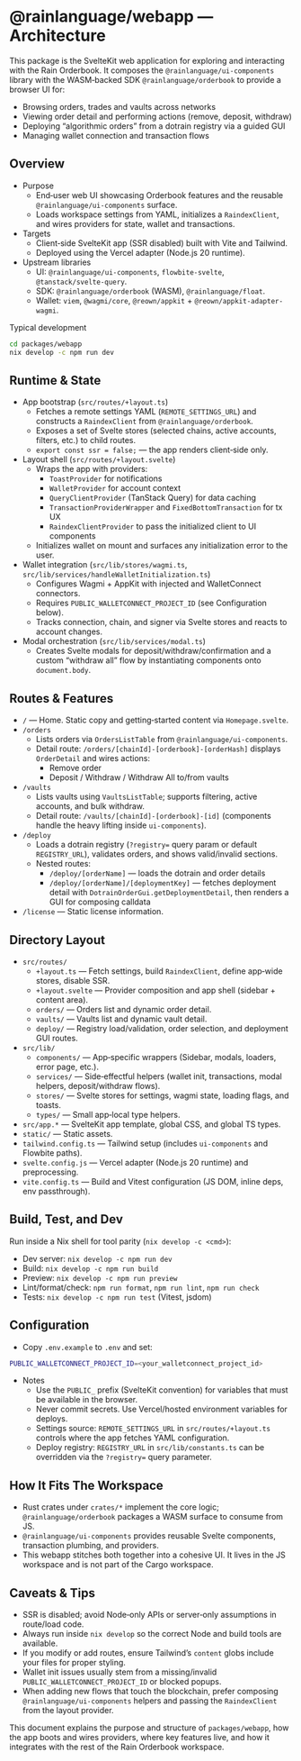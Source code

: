 # @rainlanguage/webapp — Architecture

This package is the SvelteKit web application for exploring and interacting with the Rain Orderbook. It composes the `@rainlanguage/ui-components` library with the WASM‑backed SDK `@rainlanguage/orderbook` to provide a browser UI for:

- Browsing orders, trades and vaults across networks
- Viewing order detail and performing actions (remove, deposit, withdraw)
- Deploying “algorithmic orders” from a dotrain registry via a guided GUI
- Managing wallet connection and transaction flows


## Overview

- Purpose
  - End‑user web UI showcasing Orderbook features and the reusable `@rainlanguage/ui-components` surface.
  - Loads workspace settings from YAML, initializes a `RaindexClient`, and wires providers for state, wallet and transactions.
- Targets
  - Client‑side SvelteKit app (SSR disabled) built with Vite and Tailwind.
  - Deployed using the Vercel adapter (Node.js 20 runtime).
- Upstream libraries
  - UI: `@rainlanguage/ui-components`, `flowbite-svelte`, `@tanstack/svelte-query`.
  - SDK: `@rainlanguage/orderbook` (WASM), `@rainlanguage/float`.
  - Wallet: `viem`, `@wagmi/core`, `@reown/appkit` + `@reown/appkit-adapter-wagmi`.

Typical development

```bash
cd packages/webapp
nix develop -c npm run dev
```


## Runtime & State

- App bootstrap (`src/routes/+layout.ts`)
  - Fetches a remote settings YAML (`REMOTE_SETTINGS_URL`) and constructs a `RaindexClient` from `@rainlanguage/orderbook`.
  - Exposes a set of Svelte stores (selected chains, active accounts, filters, etc.) to child routes.
  - `export const ssr = false;` — the app renders client‑side only.
- Layout shell (`src/routes/+layout.svelte`)
  - Wraps the app with providers:
    - `ToastProvider` for notifications
    - `WalletProvider` for account context
    - `QueryClientProvider` (TanStack Query) for data caching
    - `TransactionProviderWrapper` and `FixedBottomTransaction` for tx UX
    - `RaindexClientProvider` to pass the initialized client to UI components
  - Initializes wallet on mount and surfaces any initialization error to the user.
- Wallet integration (`src/lib/stores/wagmi.ts`, `src/lib/services/handleWalletInitialization.ts`)
  - Configures Wagmi + AppKit with injected and WalletConnect connectors.
  - Requires `PUBLIC_WALLETCONNECT_PROJECT_ID` (see Configuration below).
  - Tracks connection, chain, and signer via Svelte stores and reacts to account changes.
- Modal orchestration (`src/lib/services/modal.ts`)
  - Creates Svelte modals for deposit/withdraw/confirmation and a custom “withdraw all” flow by instantiating components onto `document.body`.


## Routes & Features

- `/` — Home. Static copy and getting‑started content via `Homepage.svelte`.
- `/orders`
  - Lists orders via `OrdersListTable` from `@rainlanguage/ui-components`.
  - Detail route: `/orders/[chainId]-[orderbook]-[orderHash]` displays `OrderDetail` and wires actions:
    - Remove order
    - Deposit / Withdraw / Withdraw All to/from vaults
- `/vaults`
  - Lists vaults using `VaultsListTable`; supports filtering, active accounts, and bulk withdraw.
  - Detail route: `/vaults/[chainId]-[orderbook]-[id]` (components handle the heavy lifting inside `ui-components`).
- `/deploy`
  - Loads a dotrain registry (`?registry=` query param or default `REGISTRY_URL`), validates orders, and shows valid/invalid sections.
  - Nested routes:
    - `/deploy/[orderName]` — loads the dotrain and order details
    - `/deploy/[orderName]/[deploymentKey]` — fetches deployment detail with `DotrainOrderGui.getDeploymentDetail`, then renders a GUI for composing calldata
- `/license` — Static license information.


## Directory Layout

- `src/routes/`
  - `+layout.ts` — Fetch settings, build `RaindexClient`, define app‑wide stores, disable SSR.
  - `+layout.svelte` — Provider composition and app shell (sidebar + content area).
  - `orders/` — Orders list and dynamic order detail.
  - `vaults/` — Vaults list and dynamic vault detail.
  - `deploy/` — Registry load/validation, order selection, and deployment GUI routes.
- `src/lib/`
  - `components/` — App‑specific wrappers (Sidebar, modals, loaders, error page, etc.).
  - `services/` — Side‑effectful helpers (wallet init, transactions, modal helpers, deposit/withdraw flows).
  - `stores/` — Svelte stores for settings, wagmi state, loading flags, and toasts.
  - `types/` — Small app‑local type helpers.
- `src/app.*` — SvelteKit app template, global CSS, and global TS types.
- `static/` — Static assets.
- `tailwind.config.ts` — Tailwind setup (includes `ui-components` and Flowbite paths).
- `svelte.config.js` — Vercel adapter (Node.js 20 runtime) and preprocessing.
- `vite.config.ts` — Build and Vitest configuration (JS DOM, inline deps, env passthrough).


## Build, Test, and Dev

Run inside a Nix shell for tool parity (`nix develop -c <cmd>`):

- Dev server: `nix develop -c npm run dev`
- Build: `nix develop -c npm run build`
- Preview: `nix develop -c npm run preview`
- Lint/format/check: `npm run format`, `npm run lint`, `npm run check`
- Tests: `nix develop -c npm run test` (Vitest, jsdom)


## Configuration

- Copy `.env.example` to `.env` and set:

```bash
PUBLIC_WALLETCONNECT_PROJECT_ID=<your_walletconnect_project_id>
```

- Notes
  - Use the `PUBLIC_` prefix (SvelteKit convention) for variables that must be available in the browser.
  - Never commit secrets. Use Vercel/hosted environment variables for deploys.
  - Settings source: `REMOTE_SETTINGS_URL` in `src/routes/+layout.ts` controls where the app fetches YAML configuration.
  - Deploy registry: `REGISTRY_URL` in `src/lib/constants.ts` can be overridden via the `?registry=` query parameter.


## How It Fits The Workspace

- Rust crates under `crates/*` implement the core logic; `@rainlanguage/orderbook` packages a WASM surface to consume from JS.
- `@rainlanguage/ui-components` provides reusable Svelte components, transaction plumbing, and providers.
- This webapp stitches both together into a cohesive UI. It lives in the JS workspace and is not part of the Cargo workspace.


## Caveats & Tips

- SSR is disabled; avoid Node‑only APIs or server‑only assumptions in route/load code.
- Always run inside `nix develop` so the correct Node and build tools are available.
- If you modify or add routes, ensure Tailwind’s `content` globs include your files for proper styling.
- Wallet init issues usually stem from a missing/invalid `PUBLIC_WALLETCONNECT_PROJECT_ID` or blocked popups.
- When adding new flows that touch the blockchain, prefer composing `@rainlanguage/ui-components` helpers and passing the `RaindexClient` from the layout provider.


This document explains the purpose and structure of `packages/webapp`, how the app boots and wires providers, where key features live, and how it integrates with the rest of the Rain Orderbook workspace.

